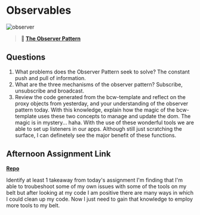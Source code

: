 # Observables

![observer](https://bcw.blob.core.windows.net/public/img/journals/8014045611652045)

> **📖 [The Observer Pattern](https://codeworksacademy.com/fs-student-guide/resources/wk3/04-Observer-Pattern)**

## Questions

1. What problems does the Observer Pattern seek to solve?
The constant push and pull of information.
2. What are the three mechanisms of the observer pattern?
Subscribe, unsubscribe and broadcast.
3. Review the code generated from the bcw-template and reflect on the proxy objects from yesterday, and your understanding of the observer pattern today. With this knowledge, explain how the magic of the bcw-template uses these two concepts to manage and update the dom.
The magic is in mystery... haha.  With the use of these wonderful tools we are able to set up listeners in our apps.  Although still just scratching the surface, I can definetely see the major benefit of these functions.
## Afternoon Assignment Link

**[Repo](https://github.com/bcrossley712/sporting-goods)**

Identify at least 1 takeaway from today's assignment
I'm finding that I'm able to troubeshoot some of my own issues with some of the tools on my belt but after looking at my code I am positive there are many ways in which I could clean up my code. Now I just need to gain that knowledge to employ more tools to my belt.